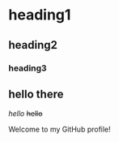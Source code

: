 # heading1
## heading2
### heading3
## hello there ##
_hello_
~~hello~~

Welcome to my GitHub profile!
